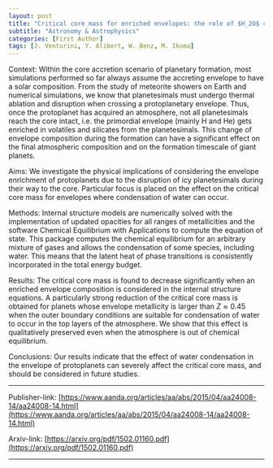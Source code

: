 ```yaml
---
layout: post
title: "Critical core mass for enriched envelopes: the role of $H_2O$ condensation"
subtitle: "Astronomy & Astrophysics"
categories: [First Author]
tags: [J. Venturini, Y. Alibert, W. Benz, M. Ikoma]
---
```


Context: Within the core accretion scenario of planetary formation, most simulations performed so far always assume the accreting envelope to have a solar composition. From the study of meteorite showers on Earth and numerical simulations, we know that planetesimals must undergo thermal ablation and disruption when crossing a protoplanetary envelope. Thus, once the protoplanet has acquired an atmosphere, not all planetesimals reach the core intact, i.e. the primordial envelope (mainly H and He) gets enriched in volatiles and silicates from the planetesimals. This change of envelope composition during the formation can have a significant effect on the final atmospheric composition and on the formation timescale of giant planets.

Aims: We investigate the physical implications of considering the envelope enrichment of protoplanets due to the disruption of icy planetesimals during their way to the core. Particular focus is placed on the effect on the critical core mass for envelopes where condensation of water can occur.

Methods: Internal structure models are numerically solved with the implementation of updated opacities for all ranges of metallicities and the software Chemical Equilibrium with Applications to compute the equation of state. This package computes the chemical equilibrium for an arbitrary mixture of gases and allows the condensation of some species, including water. This means that the latent heat of phase transitions is consistently incorporated in the total energy budget.

Results: The critical core mass is found to decrease significantly when an enriched envelope composition is considered in the internal structure equations. A particularly strong reduction of the critical core mass is obtained for planets whose envelope metallicity is larger than $Z \approx 0.45$ when the outer boundary conditions are suitable for condensation of water to occur in the top layers of the atmosphere. We show that this effect is qualitatively preserved even when the atmosphere is out of chemical equilibrium.

Conclusions: Our results indicate that the effect of water condensation in the envelope of protoplanets can severely affect the critical core mass, and should be considered in future studies. 

---

Publisher-link: [https://www.aanda.org/articles/aa/abs/2015/04/aa24008-14/aa24008-14.html](https://www.aanda.org/articles/aa/abs/2015/04/aa24008-14/aa24008-14.html)

Arxiv-link: [https://arxiv.org/pdf/1502.01160.pdf](https://arxiv.org/pdf/1502.01160.pdf)

---

